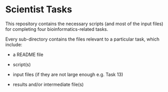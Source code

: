 # Scientist Tasks  

This repository contains the necessary scripts (and most of the input files) for completing four bioinformatics-related tasks.  

Every sub-directory contains the files relevant to a particular task, which include:  

+ a README file  

+ script(s)  

+ input files (if they are not large enough e.g. Task 13)  

+ results and/or intermediate file(s)  